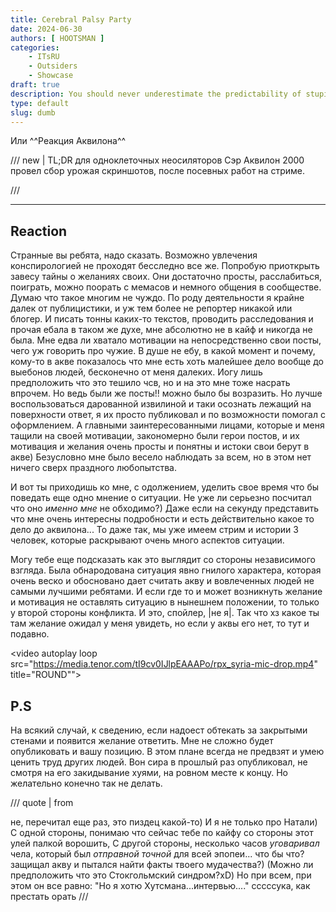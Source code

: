```yaml
---
title: Cerebral Palsy Party
date: 2024-06-30
authors: [ HOOTSMAN ]
categories:
    - ITsRU
    - Outsiders
    - Showcase
draft: true
description: You should never underestimate the predictability of stupidity
type: default
slug: dumb
---
```


Или ^^Реакция Аквилона^^

/// new | TL;DR для одноклеточных неосиляторов
Сэр Аквилон 2000 провел сбор урожая скриншотов, после посевных работ на стриме.

///

---
<!-- more -->

## Reaction

Странные вы ребята, надо сказать. Возможно увлечения конспирологией не проходят бесследно  все же.
Попробую приоткрыть завесу тайны о желаниях своих. Они достаточно просты, расслабиться, поиграть, можно поорать с мемасов и немного общения в сообществе.
Думаю что такое многим не чуждо. По роду деятельности я крайне далек от публицистики, и уж тем более не репортер никакой или блогер.
И писать тонны каких-то текстов, проводить расследования и прочая ебала в таком же духе, мне абсолютно не в кайф и никогда не была.
Мне едва ли хватало мотивации на непосредственно свои посты, чего уж говорить про чужие.
В душе не ебу, в какой момент и почему, кому-то в акве показалось что мне есть хоть малейшее дело вообще до выебонов людей, бесконечно от меня далеких. Иогу лишь предположить что это тешило чсв, но и на это мне тоже насрать впрочем.
Но ведь были же посты!! можно было бы возразить. Но лучше воспользоваться дарованной извилиной и таки осознать лежащий на поверхности ответ, я их просто публиковал и по возможности помогал с оформлением.
А главными заинтересованными лицами, которые и меня тащили на своей мотивации, закономерно были герои постов, и их мотивация и желания очень просты и понятны и истоки свои берут в акве) Безусловно мне было весело наблюдать за всем, но в этом нет ничего сверх праздного любопытства.

И вот ты приходишь ко мне, с одолжением, уделить свое время что бы поведать еще одно мнение о ситуации. Не уже ли серьезно посчитал что оно *именно мне* не обходимо?)
Даже если на секунду представить что мне очень интересны подробности и есть действительно какое то дело до аквилона... То даже так, мы уже имеем стрим и истории 3 человек, которые раскрывают очень много аспектов ситуации.

Могу тебе еще подсказать как это выглядит со стороны независимого взгляда. Была обнародована ситуация явно гнилого характера, которая очень веско и обосновано дает считать акву и вовлеченных людей не самыми лучшими ребятами.
И если где то и может возникнуть желание и мотивация не оставлять ситуацию в нынешнем положении, то только у второй стороны конфликта. И это, спойлер, |не я|. Так что хз какое ты там желание ожидал у меня увидеть, но если у аквы его нет, то тут и подавно.

<video autoplay loop src="https://media.tenor.com/tI9cv0IJlpEAAAPo/rpx_syria-mic-drop.mp4" title="ROUND""></video>

## P.S

На всякий случай, к сведению, если надоест обтекать за закрытыми стенами и появится желание ответить. Мне не сложно будет опубликовать и вашу позицию.
В этом плане всегда не предвзят и умею ценить труд других людей. Вон сира в прошлый раз опубликовал, не смотря на его закидывание хуями, на ровном месте к концу. Но желательно конечно так не делать.

/// quote | from

не, перечитал еще раз, это пиздец какой-то) И я не только про Натали)
С одной стороны, понимаю что сейчас тебе по кайфу со стороны этот улей палкой ворошить,
С другой стороны, несколько часов *уговаривал* чела, который был *отправной точной* для всей эпопеи...
что бы что? защищал акву и пытался найти факты твоего мудачества?) (Можно ли предположить что это Стокгольмский синдром?xD)
Но при всем, при этом он все равно:
"Но я хотю Хутсмана...интервью...." сссссука,
как престать орать
///
